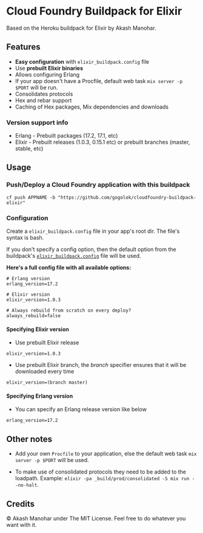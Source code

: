 # Cloud Foundry Buildpack for Elixir

Based on the Heroku buildpack for Elixir by Akash Manohar.

## Features

* **Easy configuration** with `elixir_buildpack.config` file
* Use **prebuilt Elixir binaries**
* Allows configuring Erlang
* If your app doesn't have a Procfile, default web task `mix server -p $PORT` will be run.
* Consolidates protocols
* Hex and rebar support
* Caching of Hex packages, Mix dependencies and downloads


### Version support info

* Erlang - Prebuilt packages (17.2, 17.1, etc)
* Elixir - Prebuilt releases (1.0.3, 0.15.1 etc) or prebuilt branches (master, stable, etc)


## Usage

### Push/Deploy a Cloud Foundry application with this buildpack

```
cf push APPNAME -b "https://github.com/gogolok/cloudfoundry-buildpack-elixir"
```

### Configuration

Create a `elixir_buildpack.config` file in your app's root dir. The file's syntax is bash.

If you don't specify a config option, then the default option from the buildpack's [`elixir_buildpack.config`](https://github.com/gogolok/cloudfoundry-buildpack-elixir/blob/master/elixir_buildpack.config) file will be used.


__Here's a full config file with all available options:__

```
# Erlang version
erlang_version=17.2

# Elixir version
elixir_version=1.0.3

# Always rebuild from scratch on every deploy?
always_rebuild=false
```


#### Specifying Elixir version

* Use prebuilt Elixir release

```
elixir_version=1.0.3
```

* Use prebuilt Elixir branch, the *branch* specifier ensures that it will be downloaded every time

```
elixir_version=(branch master)
```

#### Specifying Erlang version

* You can specify an Erlang release version like below

```
erlang_version=17.2
```

## Other notes

* Add your own `Procfile` to your application, else the default web task `mix server -p $PORT` will be used.

* To make use of consolidated protocols they need to be added to the loadpath. Example: `elixir -pa _build/prod/consolidated -S mix run --no-halt`.

## Credits

&copy; Akash Manohar under The MIT License. Feel free to do whatever you want with it.
